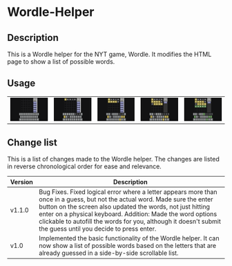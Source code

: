 # Wordle-Helper

## Description
This is a Wordle helper for the NYT game, Wordle. It modifies the HTML page to show a list of possible words.

## Usage
|  |  |  |  |  |
|--------------|--------------|--------------|--------------|--------------|
| ![Screenshot 1](assets/ScreenShot_1.png) | ![Screenshot 2](assets/ScreenShot_2.png) | ![Screenshot 3](assets/ScreenShot_3.png) | ![Screenshot 4](assets/ScreenShot_4.png) | ![Screenshot 5](assets/ScreenShot_5.png) |

## Change list

This is a list of changes made to the Wordle helper. The changes are listed in reverse chronological order for ease and relevance.

| Version | Description |
|--------------|--------------|
| v1.1.0 | Bug Fixes. Fixed logical error where a letter appears more than once in a guess, but not the actual word. Made sure the enter button on the screen also updated the words, not just hitting enter on a physical keyboard. Addition: Made the word options clickable to autofill the words for you, although it doesn't submit the guess until you decide to press enter. |
| v1.0 | Implemented the basic functionality of the Wordle helper. It can now show a list of possible words based on the letters that are already guessed in a side-by-side scrollable list. |